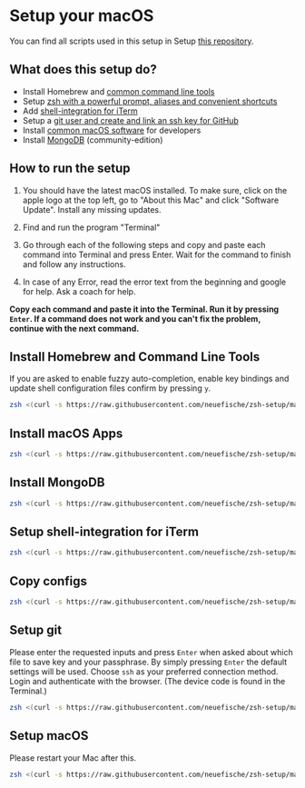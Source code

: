 # Setup your macOS

You can find all scripts used in this setup in Setup [this repository](https://github.com/neuefische/zsh-setup).

## What does this setup do?

- Install Homebrew and [common command line tools](install-brew#L12)
- Setup [zsh with a powerful prompt, aliases and convenient shortcuts](https://github.com/neuefische/zsh-setup/blob/main/copy-configs)
- Add [shell-integration for iTerm](https://github.com/neuefische/zsh-setup/blob/main/setup-iterm)
- Setup a [git user and create and link an ssh key for GitHub](https://github.com/neuefische/zsh-setup/blob/main/setup-git)
- Install [common macOS software](https://github.com/neuefische/zsh-setup/blob/main/install-apps#L5) for developers
- Install [MongoDB](https://github.com/neuefische/zsh-setup/blob/main/install-mongo) (community-edition)

## How to run the setup

1. You should have the latest macOS installed. To make sure, click on the apple logo at the top left, go to "About this Mac" and click "Software Update". Install any missing updates.

1. Find and run the program "Terminal"

1. Go through each of the following steps and copy and paste each command into Terminal and press Enter. Wait for the command to finish and follow any instructions.

1. In case of any Error, read the error text from the beginning and google for help. Ask a coach for help.

**Copy each command and paste it into the Terminal. Run it by pressing `Enter`. If a command does not work and you can't fix the problem, continue with the next command.**

## Install Homebrew and Command Line Tools

If you are asked to enable fuzzy auto-completion, enable key bindings and update shell configuration files confirm by pressing `y`.

```sh
zsh <(curl -s https://raw.githubusercontent.com/neuefische/zsh-setup/main/install-brew)
```

## Install macOS Apps

```sh
zsh <(curl -s https://raw.githubusercontent.com/neuefische/zsh-setup/main/install-apps)
```

## Install MongoDB

```sh
zsh <(curl -s https://raw.githubusercontent.com/neuefische/zsh-setup/main/install-mongo)
```

## Setup shell-integration for iTerm

```sh
zsh <(curl -s https://raw.githubusercontent.com/neuefische/zsh-setup/main/setup-iterm)
```

## Copy configs

```sh
zsh <(curl -s https://raw.githubusercontent.com/neuefische/zsh-setup/main/copy-configs)
```

## Setup git

Please enter the requested inputs and press `Enter` when asked about which file to save key and your passphrase. By simply pressing `Enter` the default settings will be used. Choose `ssh` as your preferred connection method. Login and authenticate with the browser. (The device code is found in the Terminal.)

```sh
zsh <(curl -s https://raw.githubusercontent.com/neuefische/zsh-setup/main/setup-git)
```

## Setup macOS

Please restart your Mac after this.

```sh
zsh <(curl -s https://raw.githubusercontent.com/neuefische/zsh-setup/main/setup-macos)
```
